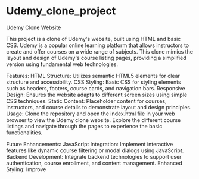 # Udemy_clone_project
Udemy Clone Website

This project is a clone of Udemy's website, built using HTML and basic CSS. Udemy is a popular online learning platform that allows instructors to create and offer courses on a wide range of subjects. This clone mimics the layout and design of Udemy's course listing pages, providing a simplified version using fundamental web technologies.

Features:
HTML Structure: Utilizes semantic HTML5 elements for clear structure and accessibility.
CSS Styling: Basic CSS for styling elements such as headers, footers, course cards, and navigation bars.
Responsive Design: Ensures the website adapts to different screen sizes using simple CSS techniques.
Static Content: Placeholder content for courses, instructors, and course details to demonstrate layout and design principles.
Usage:
Clone the repository and open the index.html file in your web browser to view the Udemy clone website. Explore the different course listings and navigate through the pages to experience the basic functionalities.

Future Enhancements:
JavaScript Integration: Implement interactive features like dynamic course filtering or modal dialogs using JavaScript.
Backend Development: Integrate backend technologies to support user authentication, course enrollment, and content management.
Enhanced Styling: Improve
